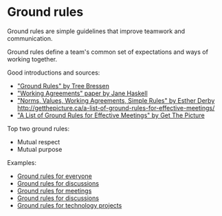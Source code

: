 # Ground rules

Ground rules are simple guidelines that improve teamwork and communication. 

Ground rules define a team's common set of expectations and ways of working together.

Good introductions and sources:

* ["Ground Rules" by Tree Bressen](http://www.treegroup.info/topics/handout-groundrules.pdf)
* ["Working Agreements" paper by Jane Haskell](https://www.uvm.edu/sites/default/files/working-agreements-defined.pdf)
* ["Norms, Values, Working Agreements, Simple Rules" by Esther Derby](http://www.estherderby.com/2011/04/norms-values-working-agreements-simple-rules.html)
http://getthepicture.ca/a-list-of-ground-rules-for-effective-meetings/
* ["A List of Ground Rules for Effective Meetings" by Get The Picture](http://getthepicture.ca/a-list-of-ground-rules-for-effective-meetings/)

Top two ground rules:

* Mutual respect
* Mutual purpose

Examples:

* [Ground rules for everyone](ground-rules-for-everyone.md)
* [Ground rules for discussions](ground-rules-for-discussions.md)
* [Ground rules for meetings](ground-rules-for-meetings.md)
* [Ground rules for discussions](ground-rules-for-teams.md)
* [Ground rules for technology projects](ground-rules-for-technology-projects.md)

